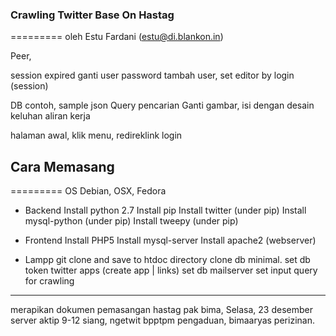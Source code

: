 ### Crawling Twitter Base On Hastag
=========
oleh Estu Fardani (estu@di.blankon.in)

Peer,

session expired
ganti user password
tambah user, set editor by login (session)

DB contoh, sample json
Query pencarian
Ganti gambar, isi dengan desain keluhan
aliran kerja

halaman awal,
klik menu, redireklink login

## Cara Memasang
=========
OS Debian, OSX, Fedora
* Backend
Install python 2.7
Install pip
Install twitter (under pip)
Install mysql-python (under pip)
Install tweepy (under pip)

* Frontend
Install PHP5
Install mysql-server
Install apache2 (webserver)

* Lampp
git clone and save to htdoc directory
clone db minimal.
set db token twitter apps (create app | links)
set db mailserver
set input query for crawling


---------
merapikan dokumen pemasangan
hastag pak bima,
Selasa, 23 desember server aktip 9-12 siang,
ngetwit bpptpm pengaduan, bimaaryas perizinan.

